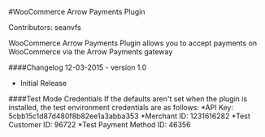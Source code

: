 #WooCommerce Arrow Payments Plugin

Contributors: seanvfs

WooCommerce Arrow Payments Plugin allows you to accept payments on WooCommerce via the Arrow Payments gateway

####Changelog
12-03-2015 - version 1.0
* Initial Release

####Test Mode Credentials
If the defaults aren't set when the plugin is installed, the test environment credentials are as follows:
*API Key: 5cbb15c1d87d480f8b82ee1a3abba353
*Merchant ID: 1231616282
*Test Customer ID: 96722
*Test Payment Method ID: 46356